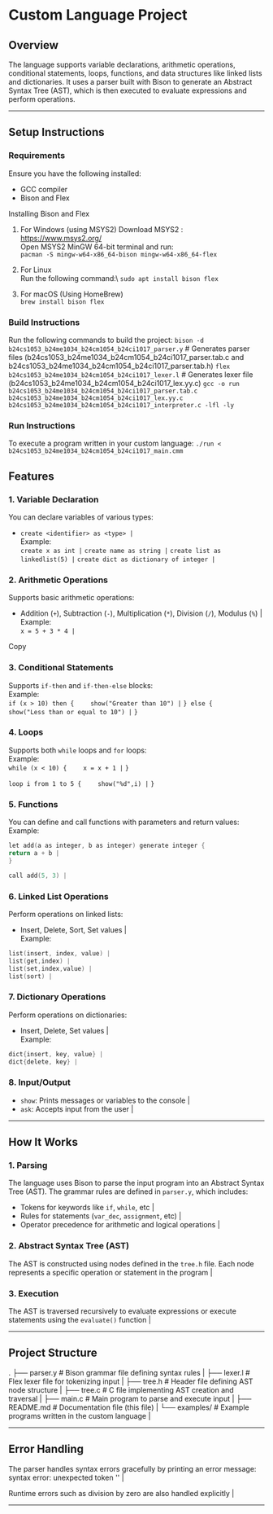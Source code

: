 # Custom Language Project

## Overview
The language supports variable declarations, arithmetic operations, conditional statements, loops, functions, and data structures like linked lists and dictionaries. It uses a parser built with Bison to generate an Abstract Syntax Tree (AST), which is then executed to evaluate expressions and perform operations.

---

## Setup Instructions
### Requirements
Ensure you have the following installed:
- GCC compiler 
- Bison and Flex 

Installing Bison and Flex
1. For Windows (using MSYS2)
Download MSYS2 : https://www.msys2.org/ \
Open MSYS2 MinGW 64-bit terminal and run:\
`pacman -S mingw-w64-x86_64-bison mingw-w64-x86_64-flex`

2. For Linux \
Run the following command:\ 
`sudo apt install bison flex`

3. For macOS (Using HomeBrew)\
`brew install bison flex`

### Build Instructions
Run the following commands to build the project:
`bison -d b24cs1053_b24me1034_b24cm1054_b24ci1017_parser.y` # Generates parser files (b24cs1053_b24me1034_b24cm1054_b24ci1017_parser.tab.c and b24cs1053_b24me1034_b24cm1054_b24ci1017_parser.tab.h)
`flex b24cs1053_b24me1034_b24cm1054_b24ci1017_lexer.l` # Generates lexer file (b24cs1053_b24me1034_b24cm1054_b24ci1017_lex.yy.c)
`gcc -o run b24cs1053_b24me1034_b24cm1054_b24ci1017_parser.tab.c b24cs1053_b24me1034_b24cm1054_b24ci1017_lex.yy.c b24cs1053_b24me1034_b24cm1054_b24ci1017_interpreter.c -lfl -ly` 


### Run Instructions
To execute a program written in your custom language:
`./run < b24cs1053_b24me1034_b24cm1054_b24ci1017_main.cmm`

## Features
### 1. Variable Declaration
You can declare variables of various types:
- `create <identifier> as <type> |`  
  Example:  
`create x as int |`
`create name as string |`
`create list as linkedlist(5) |`
`create dict as dictionary of integer |`

### 2. Arithmetic Operations
Supports basic arithmetic operations:
- Addition (`+`), Subtraction (`-`), Multiplication (`*`), Division (`/`), Modulus (`%`) |  
Example:  
`x = 5 + 3 * 4 |`

Copy

### 3. Conditional Statements
Supports `if-then` and `if-then-else` blocks:  
Example:  
`if (x > 10) then {`
`    show("Greater than 10") |`
`} else {`
`    show("Less than or equal to 10") |`
`}`


### 4. Loops
Supports both `while` loops and `for` loops:  
Example:  
`while (x < 10) {`
`    x = x + 1 |`
`}`


`loop i from 1 to 5 {`
`    show("%d",i) |`
`}`

### 5. Functions
You can define and call functions with parameters and return values:  
Example:
```c  
let add(a as integer, b as integer) generate integer {
return a + b |
}
```
```c
call add(5, 3) |
```

### 6. Linked List Operations
Perform operations on linked lists:
- Insert, Delete, Sort, Set values |  
Example:  
```c
list(insert, index, value) |
list(get,index) |
list(set,index,value) |
list(sort) |
```

### 7. Dictionary Operations
Perform operations on dictionaries:
- Insert, Delete, Set values |  
Example:  
```c
dict{insert, key, value} |
dict{delete, key} |
```

### 8. Input/Output
- `show`: Prints messages or variables to the console |
- `ask`: Accepts input from the user |

---

## How It Works
### 1. Parsing
The language uses Bison to parse the input program into an Abstract Syntax Tree (AST). The grammar rules are defined in `parser.y`, which includes:
- Tokens for keywords like `if`, `while`, etc |
- Rules for statements (`var_dec`, `assignment`, etc) |
- Operator precedence for arithmetic and logical operations |

### 2. Abstract Syntax Tree (AST)
The AST is constructed using nodes defined in the `tree.h` file. Each node represents a specific operation or statement in the program |

### 3. Execution
The AST is traversed recursively to evaluate expressions or execute statements using the `evaluate()` function |

---

## Project Structure
.
├── parser.y # Bison grammar file defining syntax rules |
├── lexer.l # Flex lexer file for tokenizing input |
├── tree.h # Header file defining AST node structure |
├── tree.c # C file implementing AST creation and traversal |
├── main.c # Main program to parse and execute input |
├── README.md # Documentation file (this file) |
└── examples/ # Example programs written in the custom language |

---

## Error Handling
The parser handles syntax errors gracefully by printing an error message:
syntax error: unexpected token '<token>' |

Runtime errors such as division by zero are also handled explicitly |

---
